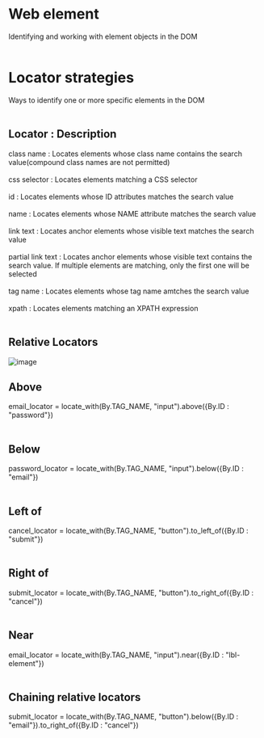 <h1>Web element</h1>

Identifying and working with element objects in the DOM<br><br>

<h1>Locator strategies</h1>

Ways to identify one or more specific elements in the DOM<br><br>

<h2>Locator : Description</h2>

class name : Locates elements whose class name contains the search value(compound class names are not permitted)<br><br>
css selector : Locates elements matching a CSS selector<br><br>
id : Locates elements whose ID attributes matches the search value<br><br>
name : Locates elements whose NAME attribute matches the search value<br><br>
link text : Locates anchor elements whose visible text matches the search value<br><br>
partial link text : Locates anchor elements whose visible text contains the search value. If multiple elements are matching, only the first one will be selected<br><br>
tag name : Locates elements whose tag name amtches the search value<br><br>
xpath : Locates elements matching an XPATH expression<br><br>

<h2> Relative Locators</h2>

![image](https://user-images.githubusercontent.com/37740450/186636738-47d847fb-2285-4a23-adae-4767b0de26f1.png)

<h2> Above</h2>
email_locator = locate_with(By.TAG_NAME, "input").above({By.ID : "password"})<br><br>

<h2> Below</h2>

password_locator = locate_with(By.TAG_NAME, "input").below({By.ID : "email"})<br><br>

<h2> Left of</h2>

cancel_locator = locate_with(By.TAG_NAME, "button").to_left_of({By.ID : "submit"})<br><br>

<h2> Right of</h2>

submit_locator = locate_with(By.TAG_NAME, "button").to_right_of({By.ID : "cancel"})<br><br>


<h2> Near</h2>

email_locator = locate_with(By.TAG_NAME, "input").near({By.ID : "lbl-element"})<br><br>

<h2> Chaining relative locators</h2>

submit_locator = locate_with(By.TAG_NAME, "button").below({By.ID : "email"}).to_right_of({By.ID : "cancel"})<br><br>
